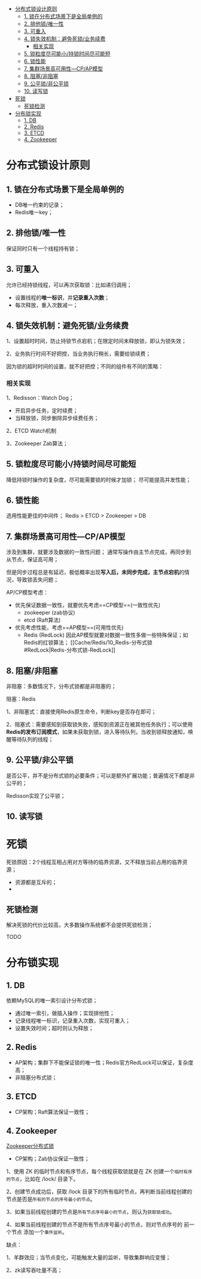 - [分布式锁设计原则](#分布式锁设计原则)
	- [1. 锁在分布式场景下是全局单例的](#1-锁在分布式场景下是全局单例的)
	- [2. 排他锁/唯一性](#2-排他锁唯一性)
	- [3. 可重入](#3-可重入)
	- [4. 锁失效机制：避免死锁/业务续费](#4-锁失效机制避免死锁业务续费)
		- [相关实现](#相关实现)
	- [5. 锁粒度尽可能小/持锁时间尽可能短](#5-锁粒度尽可能小持锁时间尽可能短)
	- [6. 锁性能](#6-锁性能)
	- [7. 集群场景高可用性—CP/AP模型](#7-集群场景高可用性cpap模型)
	- [8. 阻塞/非阻塞](#8-阻塞非阻塞)
	- [9. 公平锁/非公平锁](#9-公平锁非公平锁)
	- [10. 读写锁](#10-读写锁)
- [死锁](#死锁)
	- [死锁检测](#死锁检测)
- [分布锁实现](#分布锁实现)
	- [1. DB](#1-db)
	- [2. Redis](#2-redis)
	- [3. ETCD](#3-etcd)
	- [4. Zookeeper](#4-zookeeper)

# 分布式锁设计原则
## 1. 锁在分布式场景下是全局单例的
- DB唯一约束的记录；
- Redis唯一key；

## 2. 排他锁/唯一性
保证同时只有一个线程持有锁；

## 3. 可重入
允许已经持锁线程，可以再次获取锁：比如递归调用；
- 设置线程的**唯一标识**，并**记录重入次数**；
- 每次释放，重入次数减一；

## 4. 锁失效机制：避免死锁/业务续费

1、设置超时时间，防止持锁节点宕机；在限定时间未释放锁，即认为锁失效；

2、业务执行时间不好把控，当业务执行稍长，需要给锁续费；

因为锁的超时时间的设置，就不好把控；不同的组件有不同的策略：

### 相关实现
1、Redisson：Watch Dog；
- 开启异步任务，定时续费；
- 当释放锁，同步删除异步续费任务；

2、ETCD Watch机制

3、Zookeeper Zab算法；

## 5. 锁粒度尽可能小/持锁时间尽可能短
降低持锁时操作的复杂度，尽可能需要锁的时候才加锁；
尽可能提高并发性能；

## 6. 锁性能
选用性能更佳的中间件；
Redis  > ETCD > Zookeeper > DB

## 7. 集群场景高可用性—CP/AP模型
涉及到集群，就要涉及数据的一致性问题；
通常写操作由主节点完成，再同步到从节点，保证高可用；

但是同步过程总是有延迟，极低概率出现**写入后，未同步完成，主节点宕机**的情况，导致锁丢失问题；

AP/CP模型考虑：
- 优先保证数据一致性，就要优先考虑==CP模型==(一致性优先)
	- zookeeper (zab协议)
	- etcd (Raft算法)
- 优先考虑性能，考虑==AP模型==(可用性优先)
	- Redis (RedLock)
因此AP模型就要对数据一致性多做一些特殊保证；如Redis的红锁算法；
[[Cache/Redis/10_Redis-分布式锁#RedLock|Redis-分布式锁-RedLock]]

## 8. 阻塞/非阻塞

非阻塞：多数情况下，分布式锁都是非阻塞的；

阻塞：Redis

1、非阻塞式：直接使用Redis原生命令，判断key是否存在即可；

2、阻塞式：需要感知到获取锁失败，感知到资源正在被其他任务执行；可以使用**Redis的发布订阅模式**，如果未获取到锁，进入等待队列，当收到锁释放通知，唤醒等待队列的线程；

## 9. 公平锁/非公平锁

是否公平，并不是分布式锁的必要条件；可以是额外扩展功能；普遍情况下都是非公平的；

Redisson实现了公平锁；

## 10. 读写锁


# 死锁

死锁原因：2个线程互相占用对方等待的临界资源，又不释放当前占用的临界资源；
- 资源都是互斥的；
- 

## 死锁检测
解决死锁的代价比较高，大多数操作系统都不会提供死锁检测；

TODO

# 分布锁实现

## 1. DB
依赖MySQL的唯一索引设计分布式锁；
- 通过唯一索引，做插入操作；实现排他性；
- 记录线程唯一标识，记录重入次数，实现可重入；
- 设置失效时间；超时则认为释放；

## 2. Redis

- AP架构；集群下不能保证锁的唯一性；Redis官方RedLock可以保证，复杂度高；
- 非阻塞分布式锁；

## 3. ETCD

- CP架构；Raft算法保证一致性；

## 4. Zookeeper
[Zookeeper分布式锁](https://pdai.tech/md/arch/arch-z-lock.html#%E5%9F%BA%E4%BA%8Ezookeeper%E5%A6%82%E4%BD%95%E5%AE%9E%E7%8E%B0%E5%88%86%E5%B8%83%E5%BC%8F%E9%94%81)

- CP架构；Zab协议保证一致性；

1、使用 ZK 的临时节点和有序节点，每个线程获取锁就是在 ZK 创建一个`临时有序的节点`，比如在 /lock/ 目录下。

2、创建节点成功后，获取 /lock 目录下的所有临时节点，再判断当前线程创建的节点是否是`所有的节点的序号最小的节点`。

3、如果当前线程创建的节点是`所有节点序号最小的节点`，则认为`获取锁成功`。

4、如果当前线程创建的节点不是所有节点序号最小的节点，则对节点序号的 前一个节点 添加一个`事件监听`。

缺点：

1、羊群效应；当节点变化，可能触发大量的监听，导致集群响应变慢；

2、zk读写吞吐量不高；